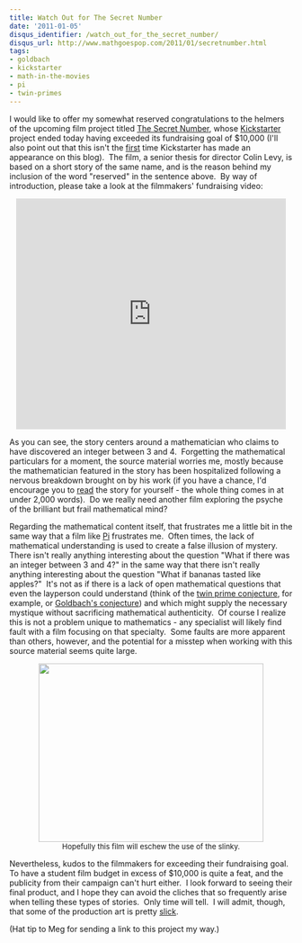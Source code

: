 ```yaml
---
title: Watch Out for The Secret Number
date: '2011-01-05'
disqus_identifier: /watch_out_for_the_secret_number/
disqus_url: http://www.mathgoespop.com/2011/01/secretnumber.html
tags:
- goldbach
- kickstarter
- math-in-the-movies
- pi
- twin-primes
---
```

I would like to offer my somewhat reserved congratulations to the helmers of the upcoming film project titled <a href="http://secretnumber.colinlevy.com/">The Secret Number</a>, whose <a href="http://www.kickstarter.com/projects/colinlevy/the-secret-number-short-film?ref=spotlight">Kickstarter</a> project ended today having exceeded its fundraising goal of $10,000 (I'll also point out that this isn't the <a href="http://www.mathgoespop.com/2010/03/math-gets-around-finding-a-job-and-keeping-your-soul.html">first</a> time Kickstarter has made an appearance on this blog).  The film, a senior thesis for director Colin Levy, is based on a short story of the same name, and is the reason behind my inclusion of the word "reserved" in the sentence above.  By way of introduction, please take a look at the filmmakers' fundraising video:

<p style="text-align: center;"><iframe frameborder="0" height="410px" src="http://www.kickstarter.com/projects/colinlevy/the-secret-number-short-film/widget/video.html" width="480px"></iframe></p>
As you can see, the story centers around a mathematician who claims to have discovered an integer between 3 and 4.  Forgetting the mathematical particulars for a moment, the source material worries me, mostly because the mathematician featured in the story has been hospitalized following a nervous breakdown brought on by his work (if you have a chance, I'd encourage you to <a href="http://www.strangehorizons.com/2000/20001120/secret_number.shtml">read</a> the story for yourself - the whole thing comes in at under 2,000 words).  Do we really need another film exploring the psyche of the brilliant but frail mathematical mind?

Regarding the mathematical content itself, that frustrates me a little bit in the same way that a film like <a href="http://www.mathgoespop.com/2008/12/math-in-the-movies-pi.html">Pi</a> frustrates me.  Often times, the lack of mathematical understanding is used to create a false illusion of mystery.  There isn't really anything interesting about the question "What if there was an integer between 3 and 4?" in the same way that there isn't really anything interesting about the question "What if bananas tasted like apples?"  It's not as if there is a lack of open mathematical questions that even the layperson could understand (think of the <a href="http://mathworld.wolfram.com/TwinPrimeConjecture.html">twin prime conjecture</a>, for example, or <a href="http://en.wikipedia.org/wiki/Goldbach%27s_conjecture">Goldbach's conjecture</a>) and which might supply the necessary mystique without sacrificing mathematical authenticity.  Of course I realize this is not a problem unique to mathematics - any specialist will likely find fault with a film focusing on that specialty.  Some faults are more apparent than others, however, and the potential for a misstep when working with this source material seems quite large.

<p style="text-align:center;font-size:small;"><a href="http://www.imdb.com/title/tt0138704/"><img class="size-medium wp-image-1013" title="PiSlinky" src="http://www.mathgoespop.com/images/2011/01/Picture-12-300x238.png" alt="" width="400" height="317" /></a><br>Hopefully this film will eschew the use of the slinky.</p>

Nevertheless, kudos to the filmmakers for exceeding their fundraising goal.  To have a student film budget in excess of $10,000 is quite a feat, and the publicity from their campaign can't hurt either.  I look forward to seeing their final product, and I hope they can avoid the cliches that so frequently arise when telling these types of stories.  Only time will tell.  I will admit, though, that some of the production art is pretty <a href="http://secretnumber.colinlevy.com/?p=88">slick</a>.

(Hat tip to Meg for sending a link to this project my way.)

